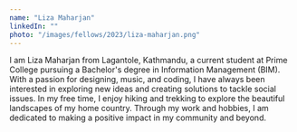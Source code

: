 ```yaml
---
name: "Liza Maharjan"
linkedIn: ""
photo: "/images/fellows/2023/liza-maharjan.png"
---
```


I am Liza Maharjan from Lagantole, Kathmandu, a current student at Prime College pursuing a Bachelor's degree in Information Management (BIM). With a passion for designing, music, and coding, I have always been interested in exploring new ideas and creating solutions to tackle social issues. In my free time, I enjoy hiking and trekking to explore the beautiful landscapes of my home country. Through my work and hobbies, I am dedicated to making a positive impact in my community and beyond.
